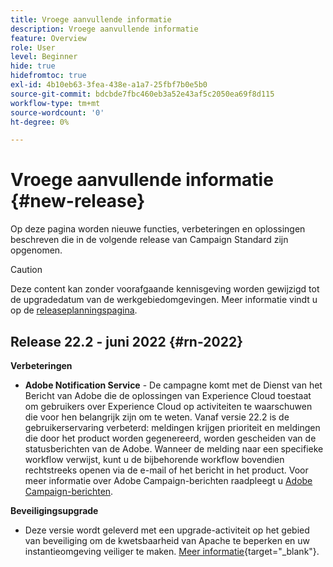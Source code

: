 ```yaml
---
title: Vroege aanvullende informatie
description: Vroege aanvullende informatie
feature: Overview
role: User
level: Beginner
hide: true
hidefromtoc: true
exl-id: 4b10eb63-3fea-438e-a1a7-25fbf7b0e5b0
source-git-commit: bdcbde7fbc460eb3a52e43af5c2050ea69f8d115
workflow-type: tm+mt
source-wordcount: '0'
ht-degree: 0%

---
```


# Vroege aanvullende informatie {#new-release}

Op deze pagina worden nieuwe functies, verbeteringen en oplossingen beschreven die in de volgende release van Campaign Standard zijn opgenomen.

>[!CAUTION]
>
> Deze content kan zonder voorafgaande kennisgeving worden gewijzigd tot de upgradedatum van de werkgebiedomgevingen. Meer informatie vindt u op de [releaseplanningspagina](../../rn/using/release-planning.md).

## Release 22.2 - juni 2022 {#rn-2022}

**Verbeteringen**

* **Adobe Notification Service** - De campagne komt met de Dienst van het Bericht van Adobe die de oplossingen van Experience Cloud toestaat om gebruikers over Experience Cloud op activiteiten te waarschuwen die voor hen belangrijk zijn om te weten. Vanaf versie 22.2 is de gebruikerservaring verbeterd: meldingen krijgen prioriteit en meldingen die door het product worden gegenereerd, worden gescheiden van de statusberichten van de Adobe. Wanneer de melding naar een specifieke workflow verwijst, kunt u de bijbehorende workflow bovendien rechtstreeks openen via de e-mail of het bericht in het product.  Voor meer informatie over Adobe Campaign-berichten raadpleegt u [Adobe Campaign-berichten](../../administration/using/sending-internal-notifications.md).


**Beveiligingsupgrade**

* Deze versie wordt geleverd met een upgrade-activiteit op het gebied van beveiliging om de kwetsbaarheid van Apache te beperken en uw instantieomgeving veiliger te maken. [Meer informatie](https://experienceleague.adobe.com/docs/campaign-classic/using/technotes/technote-migration/acc-apache-upgrade.html){target=&quot;_blank&quot;}.

